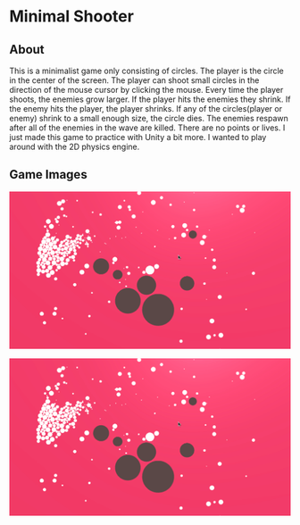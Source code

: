 Minimal Shooter
========================

About
-----
This is a minimalist game only consisting of circles. The player is the circle in the center of the screen. The player can shoot small circles in the direction of the mouse cursor by clicking the mouse. Every time the player shoots, the enemies grow larger. If the player hits the enemies they shrink. If the enemy hits the player, the player shrinks. If any of the circles(player or enemy) shrink to a small enough size, the circle dies. The enemies respawn after all of the enemies in the wave are killed. There are no points or lives. I just made this game to practice with Unity a bit more. I wanted to play around with the 2D physics engine. 

Game Images
----------

![alt text](https://raw.githubusercontent.com/tylermooney86/Minimal-Shooter/master/Images/short.gif)

![alt text](https://raw.githubusercontent.com/tylermooney86/Minimal-Shooter/master/Images/short.gif)

